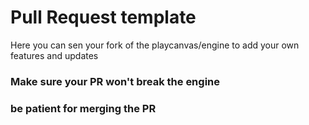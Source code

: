 # Pull Request template

Here you can sen your fork of the playcanvas/engine to add your own features and updates

### Make sure your PR won't break the engine
### be patient for merging the PR
